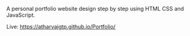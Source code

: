 
A personal portfolio website design step by step using HTML CSS and JavaScript.

Live: https://atharvajgtp.github.io/Portfolio/
